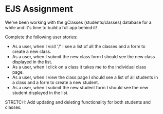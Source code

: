 # EJS Assignment

We've been working with the gClasses (students/classes) database for a while and it's time to build a full app behind it!

Complete the following user stories:
- As a user, when I visit '/' I see a list of all the classes and a form to create a new class.
- As a user, when I submit the new class form I should see the new class displayed in the list.
- As a user, when I click on a class it takes me to the individual class page.
- As a user, when I view the class page I should see a list of all students in a class and a form to create a new student.
- As a user, when I submit the new student form I should see the new student displayed in the list.

STRETCH:
Add updating and deleting functionality for both students and classes.
